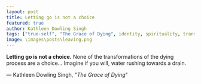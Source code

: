 ```yaml
---
layout: post
title: Letting go is not a choice
featured: true
author: Kathleen Dowling Singh
tags: ["true-self", "The Grace of Dying", identity, spirituality, transformation, death, enlightenment, "letting go"]
image: \images\posts\leaving.png
---
```


**Letting go is not a choice.** None of the transformations of the dying process are a choice... Imagine if you will, water rushing towards a drain.

― Kathleen Dowling Singh, "_The Grace of Dying_"